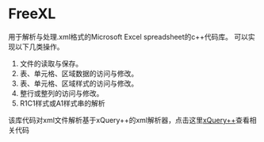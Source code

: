 FreeXL
======

用于解析与处理.xml格式的Microsoft Excel spreadsheet的c++代码库。
可以实现以下几类操作。

1. 文件的读取与保存。
2. 表、单元格、区域数据的访问与修改。
3. 表、单元格、区域样式的访问与修改。
4. 整行或整列的访问与修改。
5. R1C1样式或A1样式串的解析

该库代码对xml文件解析基于xQuery++的xml解析器，点击这里[xQuery++](http://github.com/adolli/xQuery++)查看相关代码
